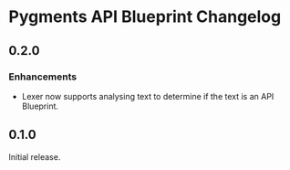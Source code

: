 # Pygments API Blueprint Changelog

## 0.2.0

### Enhancements

- Lexer now supports analysing text to determine if the text is an API
  Blueprint.

## 0.1.0

Initial release.
